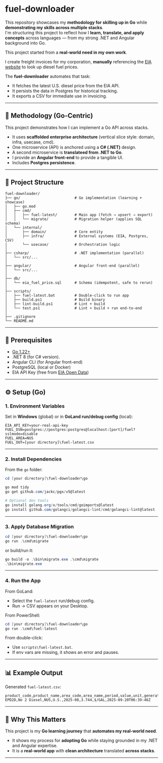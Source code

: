 # fuel-downloader

This repository showcases my **methodology for skilling up in Go** while **demonstrating my skills across multiple stacks**.  
I'm structuring this project to reflect how I **learn, translate, and apply concepts** across languages — from my strong .NET and Angular background into Go.  

This project started from a **real-world need in my own work**.  

I create freight invoices for my corporation, **manually** referencing the [EIA website](https://www.eia.gov/petroleum/gasdiesel/) to look up diesel fuel prices.  

The **fuel-downloader** automates that task:  
- It fetches the latest U.S. diesel price from the EIA API.  
- It persists the data in Postgres for historical tracking.  
- It exports a CSV for immediate use in invoicing.  

---

## 🌱 Methodology (Go-Centric)

This project demonstrates how I can implement a Go API across stacks.
- It uses **scaffolded enterprise architecture** (vertical slice style: domain, infra, usecase, cmd).  
- One microservice (API) is anchored using a **C# (.NET)** design.  
- A second microservice is **translateed from .NET to Go**.  
- I provide an **Angular front-end** to provide a tangible UI.  
- Includes **Postgres persistence**.

---


## 📂 Project Structure
```
fuel-downloader/
├── go/                         # Go implementation (learning + showcase)
│   ├── go.mod
│   ├── cmd/
│   │   ├── fuel-latest/        # Main app (fetch → upsert → export)
│   │   └── migrate/            # Migration helper (applies SQL schema)
│   └── internal/
│       ├── domain/             # Core entity
│       ├── infra/              # External systems (EIA, Postgres, CSV)
│       └── usecase/            # Orchestration logic
│
├── csharp/                     # .NET implementation (parallel)
│   └── src/...
│
├── angular/                    # Angular front-end (parallel)
│   └── src/...
│
├── db/
│   └── eia_fuel_price.sql      # Schema (idempotent, safe to rerun)
│
├── scripts/
│   ├── fuel-latest.bat         # Double-click to run app
│   ├── build.ps1               # Build binary
│   ├── lint-build.ps1          # Lint + build
│   └── test.ps1                # Lint + build + run end-to-end
│
├── .gitignore
└── README.md
```

---

## 🔧 Prerequisites
- [Go 1.22+](https://go.dev/dl/)  
- .NET 8 (for C# version).
- Angular CLI (for Angular front-end)  
- PostgreSQL (local or Docker)  
- EIA API Key (free from [EIA Open Data](https://www.eia.gov/opendata/))  

---

## ⚙️ Setup (Go)

### 1. Environment Variables
Set in **Windows** (global) or in **GoLand run/debug config** (local):

```
EIA_API_KEY=your-real-api-key
FUEL_DSN=postgres://postgres:postgres@localhost:[port]/fuel?sslmode=disable
FUEL_AREA=NUS
FUEL_OUT=[your directory]\fuel-latest.csv
```

---

### 2. Install Dependencies
From the `go` folder:

```powershell
cd [your directory]\fuel-downloader\go

go mod tidy
go get github.com/jackc/pgx/v5@latest

# Optional dev tools
go install golang.org/x/tools/cmd/goimports@latest
go install github.com/golangci/golangci-lint/cmd/golangci-lint@latest
```

---

### 3. Apply Database Migration
```powershell
cd [your directory]\fuel-downloader\go
go run .\cmd\migrate
```

or build/run it:

```powershell
go build -o .\bin\migrate.exe .\cmd\migrate
.\bin\migrate.exe
```

---

### 4. Run the App
From GoLand:  
- Select the `fuel-latest` run/debug config.  
- Run → CSV appears on your Desktop.  

From PowerShell:  
```powershell
cd [your directory]\fuel-downloader\go
go run .\cmd\fuel-latest
```

From double-click:  
- Use `scripts\fuel-latest.bat`.  
- If env vars are missing, it shows an error and pauses.  

---

## 📊 Example Output
Generated `fuel-latest.csv`:

```
product_code,product_name,area_code,area_name,period,value,unit,generated_utc
EPD2D,No 2 Diesel,NUS,U.S.,2025-08,3.744,$/GAL,2025-09-20T06:39:46Z
```

---

## 🎯 Why This Matters

This project is my **Go learning journey** that **automates my real-world need**.
- It shows my process for **adopting Go** while staying grounded in my .NET and Angular expertise.  
- It is a **real-world app** with **clean architecture** translated **across stacks**.

---
